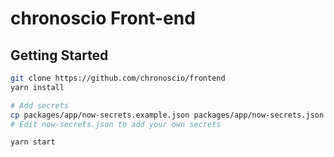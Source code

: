 # chronoscio Front-end

## Getting Started

```bash
git clone https://github.com/chronoscio/frontend
yarn install

# Add secrets
cp packages/app/now-secrets.example.json packages/app/now-secrets.json
# Edit now-secrets.json to add your own secrets

yarn start
```
